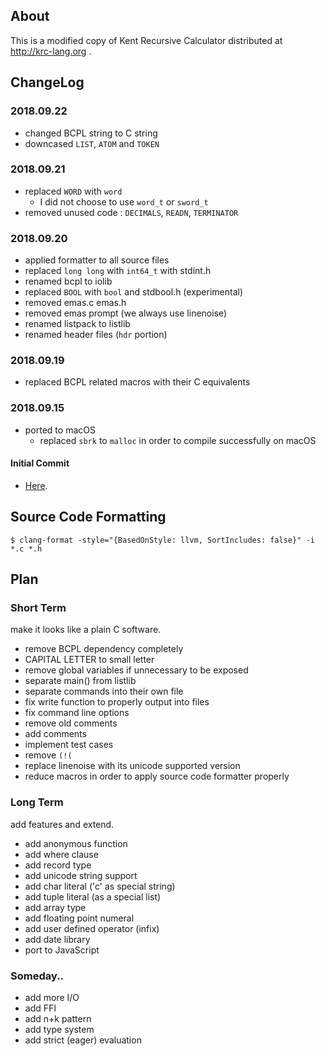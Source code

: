 ## About

This is a modified copy of Kent Recursive Calculator distributed at http://krc-lang.org .

## ChangeLog

### 2018.09.22
- changed BCPL string to C string
- downcased `LIST`, `ATOM` and `TOKEN`

### 2018.09.21
- replaced `WORD` with `word`
  - I did not choose to use `word_t` or `sword_t`
- removed unused code : `DECIMALS`, `READN`, `TERMINATOR`

### 2018.09.20
- applied formatter to all source files
- replaced `long long` with `int64_t` with stdint.h
- renamed bcpl to iolib
- replaced `BOOL` with `bool` and stdbool.h (experimental)
- removed emas.c emas.h
- removed emas prompt (we always use linenoise)
- renamed listpack to listlib
- renamed header files (`hdr` portion)

### 2018.09.19
- replaced BCPL related macros with their C equivalents

### 2018.09.15

- ported to macOS
  - replaced `sbrk` to `malloc` in order to compile successfully on macOS

#### Initial Commit
- [Here](https://github.com/homma/krc/tree/101fc43429fcf8d97a547ef8a08aceb0df1738c9).

## Source Code Formatting
````
$ clang-format -style="{BasedOnStyle: llvm, SortIncludes: false}" -i *.c *.h
````
## Plan

### Short Term
make it looks like a plain C software.

- remove BCPL dependency completely
- CAPITAL LETTER to small letter
- remove global variables if unnecessary to be exposed
- separate main() from listlib
- separate commands into their own file
- fix write function to properly output into files
- fix command line options
- remove old comments
- add comments
- implement test cases
- remove `(!(`
- replace linenoise with its unicode supported version
- reduce macros in order to apply source code formatter properly

### Long Term
add features and extend.

- add anonymous function
- add where clause
- add record type
- add unicode string support
- add char literal ('c' as special string)
- add tuple literal (as a special list)
- add array type
- add floating point numeral
- add user defined operator (infix)
- add date library
- port to JavaScript

### Someday..
- add more I/O
- add FFI
- add n+k pattern
- add type system
- add strict (eager) evaluation

